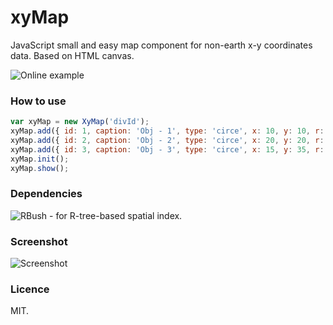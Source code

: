 # xyMap
JavaScript small and easy map component for non-earth x-y coordinates data. Based on HTML canvas.

![Online example](https://jsfiddle.net/Petrichuk/qcg1k6ev/)

### How to use
```js
var xyMap = new XyMap('divId');
xyMap.add({ id: 1, caption: 'Obj - 1', type: 'circe', x: 10, y: 10, r: 5, colorFill: 'red' });
xyMap.add({ id: 2, caption: 'Obj - 2', type: 'circe', x: 20, y: 20, r: 5, colorFill: 'green' });
xyMap.add({ id: 3, caption: 'Obj - 3', type: 'circe', x: 15, y: 35, r: 5, colorFill: 'blue' });
xyMap.init();
xyMap.show();
```
### Dependencies
![RBush](https://github.com/mourner/rbush) - for R-tree-based spatial index.

### Screenshot
![Screenshot](https://cloud.githubusercontent.com/assets/20028214/20959367/c7121cea-bc84-11e6-9210-c8420919d0f1.png)

### Licence
MIT.
